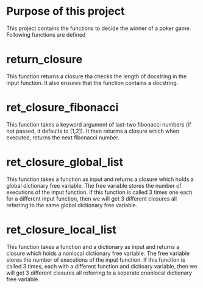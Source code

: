 # Purpose of this project
This project contains the functions to decide the winner of a poker game. Following functions are defined

# return_closure
This function returns a closure tha checks  the length of docstring in the input function. It also ensures that the function
contains a docstring.

# ret_closure_fibonacci
This function takes a keyword argument of last-two fibonacci numbers (if not passed, it defaults to [1,2]).
It then returms a closure which when executed, returns the next fibonacci number.

# ret_closure_global_list
This function takes a function as input and returns a closure which holds a global dictionary free variable.
The free variable stores the number of executions of the input function. If this function is called 3 times
one each for a different input function, then we will get 3 different closures all referring to the same
global dictionary free variable.

# ret_closure_local_list
This function takes a function and a dictionary as input and returns a closure which holds a nonlocal dictionary free variable.
The free variable stores the number of executions of the input function. If this function is called 3 times, each with a different function
and dictioary variable, then we will get 3 different closures all referring to a separate cnonlocal dictionary free variable.
